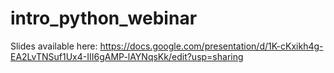 # intro_python_webinar

Slides available here: https://docs.google.com/presentation/d/1K-cKxikh4g-EA2LvTNSuf1Ux4-III6gAMP-lAYNqsKk/edit?usp=sharing

